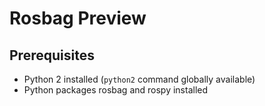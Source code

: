 # Rosbag Preview

## Prerequisites

* Python 2 installed (`python2` command globally available)
* Python packages rosbag and rospy installed
